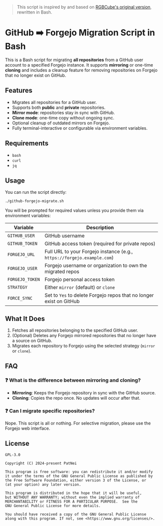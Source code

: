 > This script is inspired by and based on [RGBCube's original version](https://github.com/RGBCube/GitHub2Forgejo), rewritten in Bash.

# GitHub ➡️ Forgejo Migration Script in Bash

This is a Bash script for migrating **all repositories** from a GitHub user account to a specified Forgejo instance.
It supports **mirroring** or one-time **cloning** and includes a cleanup feature for removing repositories on Forgejo that no longer exist on GitHub.

## Features

- Migrates all repositories for a GitHub user.
- Supports both **public** and **private** repositories.
- **Mirror mode**: repositories stay in sync with GitHub.
- **Clone mode**: one-time copy without ongoing sync.
- Optional cleanup of outdated mirrors on Forgejo.
- Fully terminal-interactive or configurable via environment variables.

## Requirements

- `bash`
- `curl`
- `jq`

## Usage

You can run the script directly:

```bash
./github-forgejo-migrate.sh
```

You will be prompted for required values unless you provide them via environment variables:

| Variable        | Description                                                                 |
|----------------|-----------------------------------------------------------------------------|
| `GITHUB_USER`   | GitHub username                                                             |
| `GITHUB_TOKEN`  | GitHub access token (required for private repos)                            |
| `FORGEJO_URL`   | Full URL to your Forgejo instance (e.g., `https://forgejo.example.com`)     |
| `FORGEJO_USER`  | Forgejo username or organization to own the migrated repos                  |
| `FORGEJO_TOKEN` | Forgejo personal access token                                               |
| `STRATEGY`      | Either `mirror` (default) or `clone`                                        |
| `FORCE_SYNC`    | Set to `Yes` to delete Forgejo repos that no longer exist on GitHub         |

## What It Does

1. Fetches all repositories belonging to the specified GitHub user.
2. (Optional) Deletes any Forgejo mirrored repositories that no longer have a source on GitHub.
3. Migrates each repository to Forgejo using the selected strategy (`mirror` or `clone`).

## FAQ

### ❓ What is the difference between mirroring and cloning?

- **Mirroring**: Keeps the Forgejo repository in sync with the GitHub source.
- **Cloning**: Copies the repo once. No updates will occur after that.

### ❓ Can I migrate specific repositories?

Nope. This script is all or nothing. For selective migration, please use the Forgejo web interface.


## License

```
GPL-3.0

Copyright (C) 2024-present PatNei

This program is free software: you can redistribute it and/or modify
it under the terms of the GNU General Public License as published by
the Free Software Foundation, either version 3 of the License, or
(at your option) any later version.

This program is distributed in the hope that it will be useful,
but WITHOUT ANY WARRANTY; without even the implied warranty of
MERCHANTABILITY or FITNESS FOR A PARTICULAR PURPOSE.  See the
GNU General Public License for more details.

You should have received a copy of the GNU General Public License
along with this program. If not, see <https://www.gnu.org/licenses/>.
```
